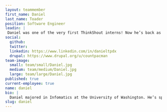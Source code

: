 ```yaml
---
layout: teammember
first_name: Daniel
last_name: Toader
position: Software Engineer
leadin: |
 Daniel was one of the very first ThinkShout interns! Now he’s back as a full-time member of our team, helping us solve complex technical problems for our clients.
social:
  github: 
  twitter: 
  linkedin: https://www.linkedin.com/in/danieltpdx
  drupal: https://www.drupal.org/u/countpacman
team-image:
  small: team/small/Daniel.jpg
  medium: team/medium/Daniel.jpg
  large: team/large/Daniel.jpg
published: true
current-employee: true
name: daniel
bio: |
  Daniel majored in Infomatics at the University of Washington. He’s spent much of his career on the analytics side of things, but eventually switched to the development side. Daniel participated in our very first summer internship program in 2015. After his internship concluded, he joined another agency, where he worked on the back end of a major e-learning implementation for a Portland-based veterinary company. When it came time to move on to the next adventure, Daniel looked to ThinkShout, where he’d have the opportunity to work socially-conscious clients. Naturally, we were thrilled to have him back. Daniel has a tremendous sense of adventure, so when he’s not enjoying the safety of his computer, he’s probably off on a motorcycle journey across distant lands.
slug: daniel
---
```

